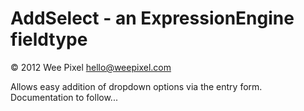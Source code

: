 AddSelect - an ExpressionEngine fieldtype
=========================================

&copy; 2012 Wee Pixel [hello@weepixel.com](mailto:hello@weepixel.com)

Allows easy addition of dropdown options via the entry form. Documentation to follow... 

